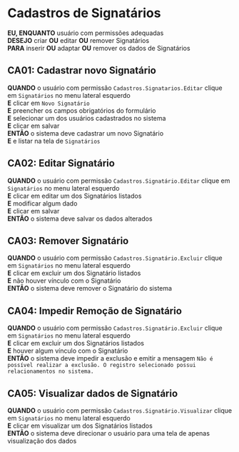 # Cadastros de Signatários

**EU, ENQUANTO** usuário com permissões adequadas\
**DESEJO** criar **OU** editar **OU** remover Signatários\
**PARA** inserir **OU** adaptar **OU** remover os dados de Signatários

## CA01: Cadastrar novo Signatário

**QUANDO** o usuário com permissão `Cadastros.Signatarios.Editar` clique em `Signatários` no menu lateral esquerdo\
**E** clicar em `Novo Signatário`\
**E** preencher os campos obrigatórios do formulário\
**E** selecionar um dos usuários cadastrados no sistema\
**E** clicar em salvar\
**ENTÃO** o sistema deve cadastrar um novo Signatário\
**E** e listar na tela de `Signatários`

## CA02: Editar Signatário

**QUANDO** o usuário com permissão `Cadastros.Signatário.Editar` clique em `Signatários` no menu lateral esquerdo\
**E** clicar em editar um dos Signatários listados\
**E** modificar algum dado\
**E** clicar em salvar\
**ENTÃO** o sistema deve salvar os dados alterados

## CA03: Remover Signatário

**QUANDO** o usuário com permissão `Cadastros.Signatário.Excluir` clique em `Signatários` no menu lateral esquerdo\
**E** clicar em excluir um dos Signatário listados\
**E** não houver vínculo com o Signatário\
**ENTÃO** o sistema deve remover o Signatário do sistema

## CA04: Impedir Remoção de Signatário

**QUANDO** o usuário com permissão `Cadastros.Signatário.Excluir` clique em `Signatários` no menu lateral esquerdo\
**E** clicar em excluir um dos Signatários listados\
**E** houver algum vínculo com o Signatário\
**ENTÃO** o sistema deve impedir a exclusão e emitir a mensagem `Não é possível realizar a exclusão. O registro selecionado possui relacionamentos no sistema.`

## CA05: Visualizar dados de Signatário

**QUANDO** o usuário com permissão `Cadastros.Signatário.Visualizar` clique em `Signatários` no menu lateral esquerdo\
**E** clicar em visualizar um dos Signatários listados\
**ENTÃO** o sistema deve direcionar o usuário para uma tela de apenas visualização dos dados
